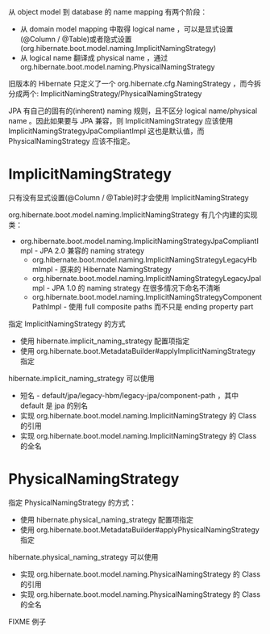 从 object model 到 database 的 name mapping 有两个阶段：
- 从 domain model mapping 中取得 logical name ，可以是显式设置(@Column / @Table)或者隐式设置(org.hibernate.boot.model.naming.ImplicitNamingStrategy)
- 从 logical name 翻译成 physical name ，通过 org.hibernate.boot.model.naming.PhysicalNamingStrategy


旧版本的 Hibernate 只定义了一个 org.hibernate.cfg.NamingStrategy ，而今拆分成两个: ImplicitNamingStrategy/PhysicalNamingStrategy


JPA 有自己的固有的(inherent) naming 规则，且不区分 logical name/physical name 。因此如果要与 JPA 兼容，则 ImplicitNamingStrategy 应该使用 ImplicitNamingStrategyJpaCompliantImpl 这也是默认值，而 PhysicalNamingStrategy 应该不指定。


# ImplicitNamingStrategy
只有没有显式设置(@Column / @Table)时才会使用 ImplicitNamingStrategy


org.hibernate.boot.model.naming.ImplicitNamingStrategy 有几个内建的实现类：
- org.hibernate.boot.model.naming.ImplicitNamingStrategyJpaCompliantImpl - JPA 2.0 兼容的 naming strategy
  - org.hibernate.boot.model.naming.ImplicitNamingStrategyLegacyHbmImpl - 原来的 Hibernate NamingStrategy
  - org.hibernate.boot.model.naming.ImplicitNamingStrategyLegacyJpaImpl - JPA 1.0 的 naming strategy 在很多情况下命名不清晰
  - org.hibernate.boot.model.naming.ImplicitNamingStrategyComponentPathImpl - 使用 full composite paths 而不只是 ending property part


指定 ImplicitNamingStrategy 的方式
- 使用 hibernate.implicit_naming_strategy 配置项指定
- 使用 org.hibernate.boot.MetadataBuilder#applyImplicitNamingStrategy 指定


hibernate.implicit_naming_strategy 可以使用
- 短名 - default/jpa/legacy-hbm/legacy-jpa/component-path ，其中 default 是 jpa 的别名
- 实现 org.hibernate.boot.model.naming.ImplicitNamingStrategy 的 Class 的引用
- 实现 org.hibernate.boot.model.naming.ImplicitNamingStrategy 的 Class 的全名


# PhysicalNamingStrategy
指定 PhysicalNamingStrategy 的方式：
- 使用 hibernate.physical_naming_strategy 配置项指定
- 使用 org.hibernate.boot.MetadataBuilder#applyPhysicalNamingStrategy 指定


hibernate.physical_naming_strategy 可以使用
- 实现 org.hibernate.boot.model.naming.PhysicalNamingStrategy 的 Class 的引用
- 实现 org.hibernate.boot.model.naming.PhysicalNamingStrategy 的 Class 的全名


FIXME 例子